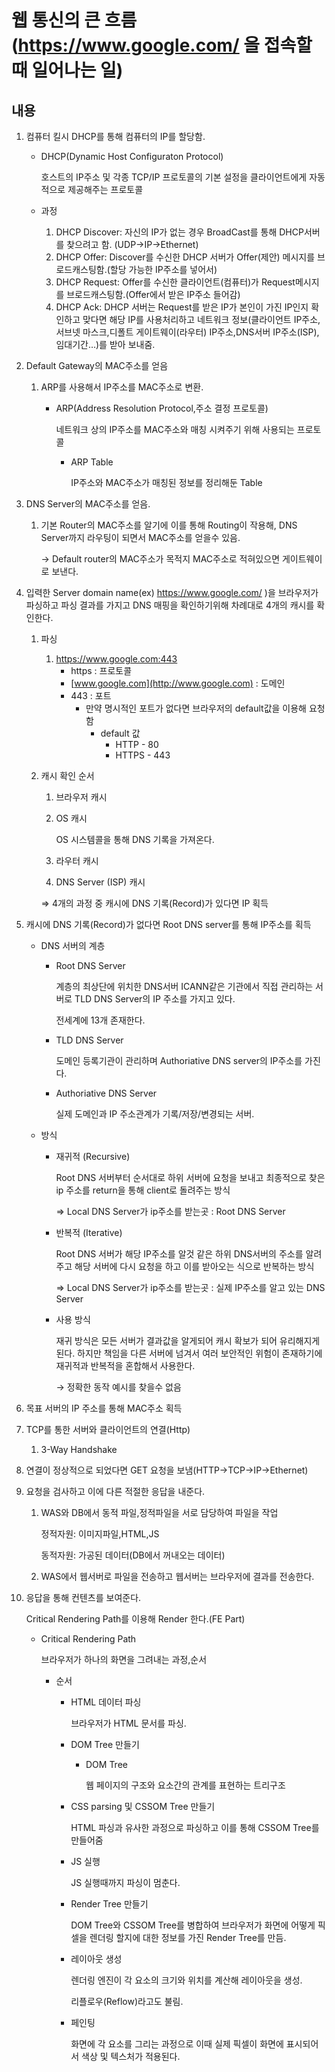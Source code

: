 # 웹 통신의 큰 흐름 (https://www.google.com/ 을 접속할 때 일어나는 일)


## 내용

1. 컴퓨터 킬시 DHCP를 통해 컴퓨터의 IP를 할당함.
    - DHCP(Dynamic Host Configuraton Protocol)

      호스트의 IP주소 및 각종 TCP/IP 프로토콜의 기본 설정을 클라이언트에게 자동적으로 제공해주는 프로토콜

    - 과정
        1. DHCP Discover: 자신의 IP가 없는 경우 BroadCast를 통해 DHCP서버를 찾으려고 함. (UDP→IP→Ethernet)
        2. DHCP Offer: Discover를 수신한 DHCP 서버가 Offer(제안) 메시지를 브로드캐스팅함.(할당 가능한 IP주소를 넣어서)
        3. DHCP Request: Offer를 수신한 클라이언트(컴퓨터)가 Request메시지를 브로드캐스팅함.(Offer에서 받은 IP주소 들어감)
        4. DHCP Ack: DHCP 서버는 Request를 받은 IP가 본인이 가진 IP인지 확인하고 맞다면 해당 IP를 사용처리하고 네트워크 정보(클라이언트 IP주소,서브넷 마스크,디폴트 게이트웨이(라우터) IP주소,DNS서버 IP주소(ISP),임대기간…)를 받아 보내줌.
2. Default Gateway의 MAC주소를 얻음
    1. ARP를 사용해서 IP주소를 MAC주소로 변환.
        - ARP(Address Resolution Protocol,주소 결정 프로토콜)

          네트워크 상의 IP주소를 MAC주소와 매칭 시켜주기 위해 사용되는 프로토콜

            - ARP Table

              IP주소와 MAC주소가 매칭된 정보를 정리해둔 Table

3. DNS Server의 MAC주소를 얻음.
    1. 기본 Router의 MAC주소를 알기에 이를 통해 Routing이 작용해, DNS Server까지 라우팅이 되면서 MAC주소를 얻을수 있음.

       → Default router의 MAC주소가 목적지 MAC주소로 적혀있으면 게이트웨이로 보낸다.

4. 입력한 Server domain name(ex) https://www.google.com/ )을 브라우저가 파싱하고 파싱 결과를 가지고 DNS 매핑을 확인하기위해 차례대로 4개의 캐시를 확인한다.
    1. 파싱
        1. https://www.google.com:443
            - https : 프로토콜
            - [www.google.com](http://www.google.com) : 도메인
            - 443 : 포트
                - 만약 명시적인 포트가 없다면 브라우저의 default값을 이용해 요청함
                    - default 값
                        - HTTP - 80
                        - HTTPS - 443
    2. 캐시 확인 순서
        1. 브라우저 캐시
        2. OS 캐시

           OS 시스템콜을 통해 DNS 기록을 가져온다.

        3. 라우터 캐시
        4. DNS Server (ISP) 캐시

       ⇒ 4개의 과정 중 캐시에 DNS 기록(Record)가 있다면 IP 획득

5. 캐시에 DNS 기록(Record)가 없다면 Root DNS server를 통해 IP주소를 획득
    - DNS 서버의 계층
        - Root DNS Server

          계층의 최상단에 위치한 DNS서버 ICANN같은 기관에서 직접 관리하는 서버로 TLD DNS Server의 IP 주소를 가지고 있다.

          전세계에 13개 존재한다.

        - TLD DNS Server

          도메인 등록기관이 관리하며 Authoriative DNS server의 IP주소를 가진다.

        - Authoriative DNS Server

          실제 도메인과 IP 주소관계가 기록/저장/변경되는 서버.

    - 방식
        - 재귀적 (Recursive)

          Root DNS 서버부터 순서대로 하위 서버에 요청을 보내고 최종적으로 찾은 ip 주소를 return을 통해 client로 돌려주는 방식

          ⇒ Local DNS Server가 ip주소를 받는곳 : Root DNS Server

        - 반복적 (Iterative)

          Root DNS 서버가 해당 IP주소를 알것 같은 하위 DNS서버의 주소를 알려주고 해당 서버에 다시 요청을 하고 이를 받아오는 식으로 반복하는 방식

          ⇒ Local DNS Server가 ip주소를 받는곳 : 실제 IP주소를 알고 있는 DNS Server

        - 사용 방식

          재귀 방식은 모든 서버가 결과값을 알게되어 캐시 확보가 되어 유리해지게 된다. 하지만 책임을 다른 서버에 넘겨서 여러 보안적인 위험이 존재하기에 재귀적과 반복적을 혼합해서 사용한다.

          → 정확한 동작 예시를 찾을수 없음

6. 목표 서버의 IP 주소를 통해 MAC주소 획득
7. TCP를 통한 서버와 클라이언트의 연결(Http)
    1. 3-Way Handshake
8. 연결이 정상적으로 되었다면 GET 요청을 보냄(HTTP→TCP→IP→Ethernet)
9. 요청을 검사하고 이에 다른 적절한 응답을 내준다.
    1. WAS와 DB에서 동적 파일,정적파일을 서로 담당하여 파일을 작업

       정적자원: 이미지파일,HTML,JS

       동적자원: 가공된 데이터(DB에서 꺼내오는 데이터)

    2. WAS에서 웹서버로 파일을 전송하고 웹서버는 브라우저에 결과를 전송한다.
10. 응답을 통해 컨텐츠를 보여준다.

    Critical Rendering Path를 이용해 Render 한다.(FE Part)

    - Critical Rendering Path

      브라우저가 하나의 화면을 그려내는 과정,순서

        - 순서
            - HTML 데이터 파싱

              브라우저가 HTML 문서를 파싱.

            - DOM Tree 만들기
                - DOM Tree

                  웹 페이지의 구조와 요소간의 관계를 표현하는 트리구조

            - CSS parsing 및 CSSOM Tree 만들기

              HTML  파싱과 유사한 과정으로 파싱하고 이를 통해 CSSOM Tree를 만들어줌

            - JS 실행

              JS 실행때까지 파싱이 멈춘다.

            - Render Tree 만들기

              DOM Tree와 CSSOM Tree를 병합하여 브라우저가 화면에 어떻게 픽셀을 렌더링 할지에 대한 정보를 가진 Render Tree를 만듬.

            - 레이아웃 생성

              렌더링 엔진이 각 요소의 크기와 위치를 계산해 레이아웃을 생성. 
          
              리플로우(Reflow)라고도 불림.
            
            - 페인팅
                
                화면에 각 요소를 그리는 과정으로 이때 실제 픽셀이 화면에 표시되어서 색상 및 텍스처가 적용된다.